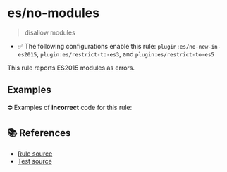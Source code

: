 # es/no-modules
> disallow modules

- ✅ The following configurations enable this rule: `plugin:es/no-new-in-es2015`, `plugin:es/restrict-to-es3`, and `plugin:es/restrict-to-es5`

This rule reports ES2015 modules as errors.

## Examples

⛔ Examples of **incorrect** code for this rule:

<eslint-playground type="bad" code="/*eslint es/no-modules: error */
import x1 from &quot;x1&quot;
import {x2} from &quot;x2&quot;
import * as x3 from &quot;x3&quot;
export default function() {}
export { x4 } from &quot;x4&quot;
export { x5 }
" />

## 📚 References

- [Rule source](https://github.com/mysticatea/eslint-plugin-es/blob/v4.0.0/lib/rules/no-modules.js)
- [Test source](https://github.com/mysticatea/eslint-plugin-es/blob/v4.0.0/tests/lib/rules/no-modules.js)
